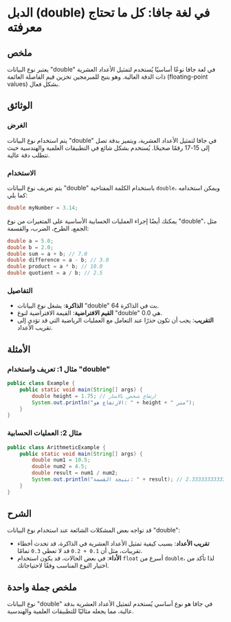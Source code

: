 <!--
Meta Description: # الدبل (double) في لغة جافا: كل ما تحتاج معرفته ## ملخص يعتبر نوع البيانات "double" في لغة جافا نوعًا أساسيًا يُستخدم لتمثيل الأعداد العشرية ذات الدق...
Meta Keywords: double, نوع, البيانات, الأعداد, جافا
-->

# الدبل (double) في لغة جافا: كل ما تحتاج معرفته

## ملخص
يعتبر نوع البيانات "double" في لغة جافا نوعًا أساسيًا يُستخدم لتمثيل الأعداد العشرية ذات الدقة العالية. وهو يتيح للمبرمجين تخزين قيم الفاصلة العائمة (floating-point values) بشكل فعال.

## الوثائق
### الغرض
يتم استخدام نوع البيانات "double" في جافا لتمثيل الأعداد العشرية، ويتميز بدقة تصل إلى 15-17 رقمًا صحيحًا. يُستخدم بشكل شائع في التطبيقات العلمية والهندسية حيث تتطلب دقة عالية.

### الاستخدام
يتم تعريف نوع البيانات "double" باستخدام الكلمة المفتاحية `double`، ويمكن استخدامه كما يلي:

```java
double myNumber = 3.14;
```

يمكنك أيضًا إجراء العمليات الحسابية الأساسية على المتغيرات من نوع "double"، مثل الجمع، الطرح، الضرب، والقسمة:

```java
double a = 5.0;
double b = 2.0;
double sum = a + b; // 7.0
double difference = a - b; // 3.0
double product = a * b; // 10.0
double quotient = a / b; // 2.5
```

### التفاصيل
- **الذاكرة**: يشغل نوع البيانات "double" 64 بت في الذاكرة.
- **القيم الافتراضية**: القيمة الافتراضية لنوع "double" هي 0.0.
- **التقريب**: يجب أن تكون حذرًا عند التعامل مع العمليات الرياضية التي قد تؤدي إلى تقريب الأعداد.

## الأمثلة
### مثال 1: تعريف واستخدام "double"
```java
public class Example {
    public static void main(String[] args) {
        double height = 1.75; // ارتفاع شخص بالامتار
        System.out.println("الارتفاع هو: " + height + " متر");
    }
}
```

### مثال 2: العمليات الحسابية
```java
public class ArithmeticExample {
    public static void main(String[] args) {
        double num1 = 10.5;
        double num2 = 4.5;
        double result = num1 / num2;
        System.out.println("نتيجة القسمة: " + result); // 2.3333333333333335
    }
}
```

## الشرح
قد تواجه بعض المشكلات الشائعة عند استخدام نوع البيانات "double":
- **تقريب الأعداد**: بسبب كيفية تمثيل الأعداد العشرية في الذاكرة، قد تحدث أخطاء تقريبات، مثل أن `0.1 + 0.2` قد لا تعطي `0.3` تمامًا.
- **الأداء**: في بعض الحالات، قد يكون استخدام `float` أسرع من `double`، لذا تأكد من اختيار النوع المناسب وفقًا لاحتياجاتك.

## ملخص جملة واحدة
نوع البيانات "double" في جافا هو نوع أساسي يُستخدم لتمثيل الأعداد العشرية بدقة عالية، مما يجعله مثاليًا للتطبيقات العلمية والهندسية.